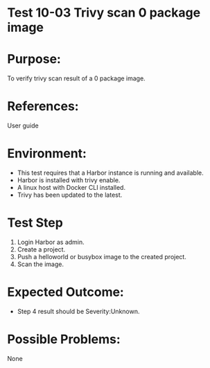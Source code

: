 Test 10-03 Trivy scan 0 package image
=======
  
# Purpose:  
To verify trivy scan result of a 0 package image.  
  
# References:  
User guide  
  
# Environment:  
* This test requires that a Harbor instance is running and available.  
* Harbor is installed with trivy enable.  
* A linux host with Docker CLI installed.  
* Trivy has been updated to the latest.    

# Test Step  
1. Login Harbor as admin.  
2. Create a project.  
3. Push a helloworld or busybox image to the created project.  
4. Scan the image.  
  
# Expected Outcome:  
* Step 4 result should be Severity:Unknown.  
  
# Possible Problems:  
None  
